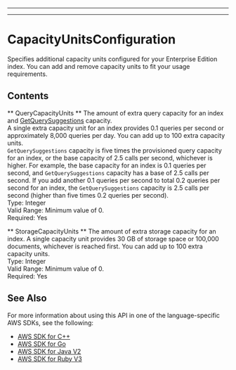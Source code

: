 --------

--------

# CapacityUnitsConfiguration<a name="API_CapacityUnitsConfiguration"></a>

Specifies additional capacity units configured for your Enterprise Edition index\. You can add and remove capacity units to fit your usage requirements\.

## Contents<a name="API_CapacityUnitsConfiguration_Contents"></a>

 ** QueryCapacityUnits **   <a name="Kendra-Type-CapacityUnitsConfiguration-QueryCapacityUnits"></a>
The amount of extra query capacity for an index and [GetQuerySuggestions](https://docs.aws.amazon.com/kendra/latest/dg/API_GetQuerySuggestions.html) capacity\.  
A single extra capacity unit for an index provides 0\.1 queries per second or approximately 8,000 queries per day\. You can add up to 100 extra capacity units\.  
 `GetQuerySuggestions` capacity is five times the provisioned query capacity for an index, or the base capacity of 2\.5 calls per second, whichever is higher\. For example, the base capacity for an index is 0\.1 queries per second, and `GetQuerySuggestions` capacity has a base of 2\.5 calls per second\. If you add another 0\.1 queries per second to total 0\.2 queries per second for an index, the `GetQuerySuggestions` capacity is 2\.5 calls per second \(higher than five times 0\.2 queries per second\)\.  
Type: Integer  
Valid Range: Minimum value of 0\.  
Required: Yes

 ** StorageCapacityUnits **   <a name="Kendra-Type-CapacityUnitsConfiguration-StorageCapacityUnits"></a>
The amount of extra storage capacity for an index\. A single capacity unit provides 30 GB of storage space or 100,000 documents, whichever is reached first\. You can add up to 100 extra capacity units\.  
Type: Integer  
Valid Range: Minimum value of 0\.  
Required: Yes

## See Also<a name="API_CapacityUnitsConfiguration_SeeAlso"></a>

For more information about using this API in one of the language\-specific AWS SDKs, see the following:
+  [AWS SDK for C\+\+](https://docs.aws.amazon.com/goto/SdkForCpp/kendra-2019-02-03/CapacityUnitsConfiguration) 
+  [AWS SDK for Go](https://docs.aws.amazon.com/goto/SdkForGoV1/kendra-2019-02-03/CapacityUnitsConfiguration) 
+  [AWS SDK for Java V2](https://docs.aws.amazon.com/goto/SdkForJavaV2/kendra-2019-02-03/CapacityUnitsConfiguration) 
+  [AWS SDK for Ruby V3](https://docs.aws.amazon.com/goto/SdkForRubyV3/kendra-2019-02-03/CapacityUnitsConfiguration) 